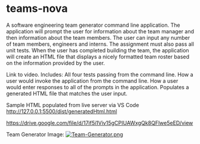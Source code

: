 # teams-nova
A software engineering team generator command line application. The application will prompt the user for information about the team manager and then information about the team members. The user can input any number of team members, engineers and interns. The assignment must also pass all unit tests. When the user has completed building the team, the application will create an HTML file that displays a nicely formatted team roster based on the information provided by the user.

Link to video. Includes: All four tests passing from the command line.
How a user would invoke the application from the command line.
How a user would enter responses to all of the prompts in the application. 
Populates a generated HTML file that matches the user input.

Sample HTML populated from live server via VS Code http://127.0.0.1:5500/dist/generatedHtml.html

https://drive.google.com/file/d/17if5i1Viv15gCPIUAWxgQk8QFlwe5eED/view

Team Generator Image:
[![Team-Generator.png](https://i.postimg.cc/dVF54Ydr/Team-Generator.png)](https://postimg.cc/6yHVpFMp)
